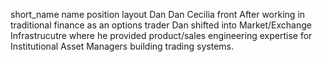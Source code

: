 short_name	name	position	layout
Dan
Dan Cecilia
front
After working in traditional finance as an options trader Dan shifted into Market/Exchange Infrastrucutre where he provided product/sales engineering expertise for Institutional Asset Managers building trading systems.
